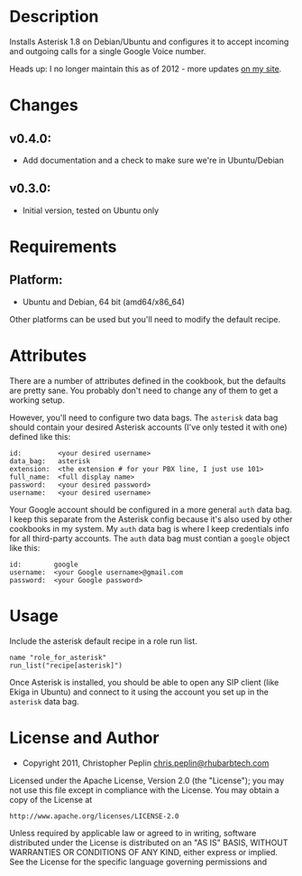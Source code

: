 Description
===========

Installs Asterisk 1.8 on Debian/Ubuntu and configures it to accept incoming and
outgoing calls for a single Google Voice number.

Heads up: I no longer maintain this as of 2012 - more updates [on my
site](http://christopherpeplin.com/2011/05/google-voice-asterisk/).

Changes
=======

## v0.4.0:

* Add documentation and a check to make sure we're in Ubuntu/Debian

## v0.3.0:

* Initial version, tested on Ubuntu only

Requirements
============

## Platform:

* Ubuntu and Debian, 64 bit (amd64/x86\_64)

Other platforms can be used but you'll need to modify the default recipe.

Attributes
==========

There are a number of attributes defined in the cookbook, but the defaults are
pretty sane. You probably don't need to change any of them to get a working
setup.

However, you'll need to configure two data bags. The `asterisk` data bag should
contain your desired Asterisk accounts (I've only tested it with one) defined
like this:

    id:         <your desired username>
    data_bag:   asterisk
    extension:  <the extension # for your PBX line, I just use 101>
    full_name:  <full display name>
    password:   <your desired password>
    username:   <your desired username>

Your Google account should be configured in a more general `auth` data bag. I
keep this separate from the Asterisk config because it's also used by other
cookbooks in my system. My `auth` data bag is where I keep credentials info for
all third-party accounts. The `auth` data bag must contian a `google` object
like this:

    id:        google
    username:  <your Google username>@gmail.com
    password:  <your Google password>

Usage
=====

Include the asterisk default recipe in a role run list.

    name "role_for_asterisk"
    run_list("recipe[asterisk]")

Once Asterisk is installed, you should be able to open any SIP client (like
Ekiga in Ubuntu) and connect to it using the account you set up in the
`asterisk` data bag.

License and Author
==================

* Copyright 2011, Christopher Peplin <chris.peplin@rhubarbtech.com>

Licensed under the Apache License, Version 2.0 (the "License");
you may not use this file except in compliance with the License.
You may obtain a copy of the License at

    http://www.apache.org/licenses/LICENSE-2.0

Unless required by applicable law or agreed to in writing, software
distributed under the License is distributed on an "AS IS" BASIS,
WITHOUT WARRANTIES OR CONDITIONS OF ANY KIND, either express or implied.
See the License for the specific language governing permissions and
